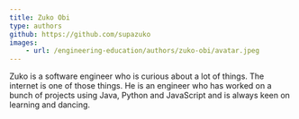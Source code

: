```yaml
---
title: Zuko Obi
type: authors
github: https://github.com/supazuko
images:
    - url: /engineering-education/authors/zuko-obi/avatar.jpeg
---
```

Zuko is a software engineer who is curious about a lot of things. The internet is one of those things. He is an engineer who has worked on a bunch of projects using Java, Python and JavaScript and is always keen on learning and dancing.